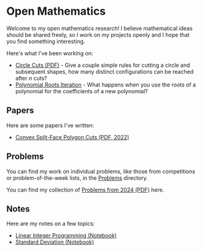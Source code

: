 # Open Mathematics

Welcome to my open mathematics research! I believe mathematical ideas should be shared freely, so I work on my projects openly and I hope that you find something interesting.

Here's what I've been working on:

* [Circle Cuts (PDF)](papers/circle_cuts/cuts.pdf) - Give a couple simple rules for cutting a circle and subsequent shapes, how many distinct configurations can be reached after $n$ cuts?
* [Polynomial Roots Iteration](research/polynomial_roots/README.md) - What happens when you use the roots of a polynomial for the coefficients of a new polynomial?

## Papers

Here are some papers I've written:

* [Convex Split-Face Polygon Cuts (PDF, 2022)](papers/convex_split_face_polygon_cuts/csfpc.pdf)

## Problems

You can find my work on individual problems, like those from competitions or problem-of-the-week lists, in the [Problems](./problems/README.md) directory.

You can find my collection of [Problems from 2024 (PDF)](problems/phobosdream/probs.pdf) here.

## Notes

Here are my notes on a few topics:

* [Linear Integer Programming (Notebook)](notes/linear_integer_programming.ipynb)
* [Standard Deviation (Notebook)](notes/standard_deviation.ipynb)
